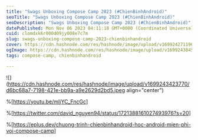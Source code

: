 ```yaml
---
title: "Swags Unboxing Compose Camp 2023 (#ChienBinhAndroid)"
seoTitle: "Swags Unboxing Compose Camp 2023 (#ChienBinhAndroid)"
seoDescription: "Swags Unboxing Compose Camp 2023 (#ChienBinhAndroid)"
datePublished: Mon Nov 06 2023 04:11:18 GMT+0000 (Coordinated Universal Time)
cuid: clomdxk6r000d09jy008e7c7m
slug: swags-unboxing-compose-camp-2023-chienbinhandroid
cover: https://cdn.hashnode.com/res/hashnode/image/upload/v1699242711969/a3b347ed-3f6b-4b68-b9f4-d04ff2c51cd5.jpeg
ogImage: https://cdn.hashnode.com/res/hashnode/image/upload/v1699243845336/0beacad0-6895-443f-b6be-2b302ce740d1.jpeg
tags: compose-camp, chienbinhandroid

---
```


![](https://cdn.hashnode.com/res/hashnode/image/upload/v1699243423770/d6bc68a7-7198-421e-bb9a-a9e2629d2bd5.jpeg align="center")

%[https://youtu.be/mIjYC_FncGc] 

%[https://twitter.com/david_nguyen94/status/1721388161027493976?s=20] 

%[https://eplus.dev/chuong-trinh-chienbinhandroid-hoc-android-mien-phi-voi-compose-camp]